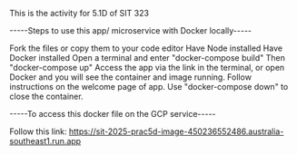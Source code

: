 This is the activity for 5.1D of SIT 323

-----Steps to use this app/ microservice with Docker locally-----

Fork the files or copy them to your code editor
Have Node installed
Have Docker installed
Open a terminal and enter "docker-compose build"
Then "docker-compose up"
Access the app via the link in the terminal, or open Docker and you will see the container and image running.
Follow instructions on the welcome page of app.
Use "docker-compose down" to close the container.

-----To access this docker file on the GCP service-----

Follow this link:  https://sit-2025-prac5d-image-450236552486.australia-southeast1.run.app 
